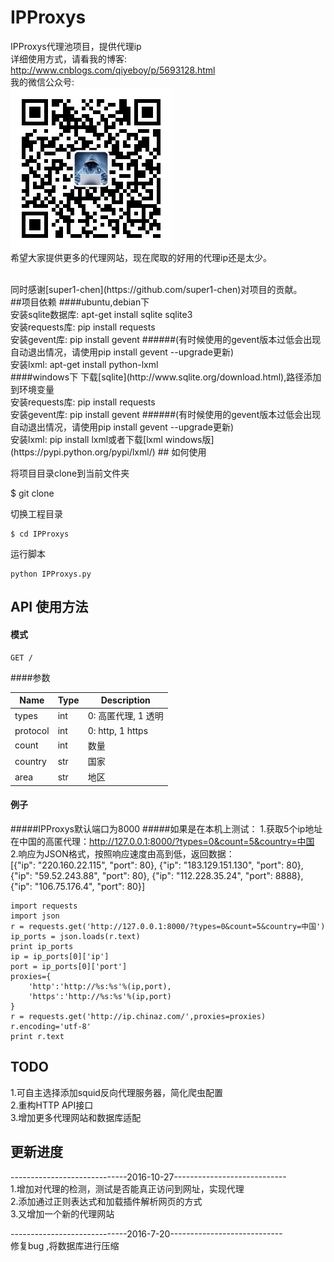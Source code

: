 ﻿# IPProxys
IPProxys代理池项目，提供代理ip
<br/>
详细使用方式，请看我的博客:
http://www.cnblogs.com/qiyeboy/p/5693128.html
<br/>
我的微信公众号:
<br/>
![](qiye2.jpg)
<br/>
希望大家提供更多的代理网站，现在爬取的好用的代理ip还是太少。

<br/>
同时感谢[super1-chen](https://github.com/super1-chen)对项目的贡献。
<br/>
##项目依赖
####ubuntu,debian下
<br/>
安装sqlite数据库:
apt-get install sqlite sqlite3
<br/>
安装requests库:
pip install requests
<br/>
安装gevent库:
pip install gevent
######(有时候使用的gevent版本过低会出现自动退出情况，请使用pip install gevent --upgrade更新)
<br/>
安装lxml:
apt-get install python-lxml
<br/>
####windows下
下载[sqlite](http://www.sqlite.org/download.html),路径添加到环境变量
<br/>
安装requests库:
pip install requests
<br/>
安装gevent库:
pip install gevent
######(有时候使用的gevent版本过低会出现自动退出情况，请使用pip install gevent --upgrade更新)
<br/>
安装lxml:
pip install lxml或者下载[lxml windows版](https://pypi.python.org/pypi/lxml/)
## 如何使用

将项目目录clone到当前文件夹

$ git clone 

切换工程目录

```
$ cd IPProxys
```

运行脚本

```
python IPProxys.py
```

## API 使用方法

#### 模式
```
GET /
```

####参数 


| Name | Type | Description |
| ----| ---- | ---- |
| types | int | 0: 高匿代理, 1 透明 |
| protocol | int | 0: http, 1 https |
| count | int | 数量 |
| country | str | 国家 |
| area | str | 地区 |



#### 例子
#####IPProxys默认端口为8000
#####如果是在本机上测试：
1.获取5个ip地址在中国的高匿代理：http://127.0.0.1:8000/?types=0&count=5&country=中国
<br/>
2.响应为JSON格式，按照响应速度由高到低，返回数据：
<br/>
[{"ip": "220.160.22.115", "port": 80}, {"ip": "183.129.151.130", "port": 80}, {"ip": "59.52.243.88", "port": 80}, {"ip": "112.228.35.24", "port": 8888}, {"ip": "106.75.176.4", "port": 80}]
<br/>
```
import requests
import json
r = requests.get('http://127.0.0.1:8000/?types=0&count=5&country=中国')
ip_ports = json.loads(r.text)
print ip_ports
ip = ip_ports[0]['ip']
port = ip_ports[0]['port']
proxies={
    'http':'http://%s:%s'%(ip,port),
    'https':'http://%s:%s'%(ip,port)
}
r = requests.get('http://ip.chinaz.com/',proxies=proxies)
r.encoding='utf-8'
print r.text
```
## TODO
1.可自主选择添加squid反向代理服务器，简化爬虫配置
<br/>
2.重构HTTP API接口
<br/>
3.增加更多代理网站和数据库适配
## 更新进度
-----------------------------2016-10-27----------------------------
<br/>
1.增加对代理的检测，测试是否能真正访问到网址，实现代理
<br/>
2.添加通过正则表达式和加载插件解析网页的方式
<br/>
3.又增加一个新的代理网站
<br/>

-----------------------------2016-7-20----------------------------
<br/>
修复bug ,将数据库进行压缩
<br/>
